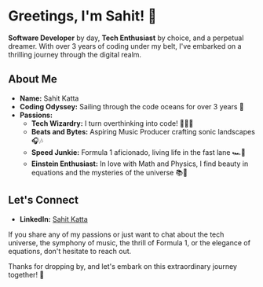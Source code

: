 # Greetings, I'm Sahit! 🚀

**Software Developer** by day, **Tech Enthusiast** by choice, and a perpetual dreamer. With over 3 years of coding under my belt, I've embarked on a thrilling journey through the digital realm.

## About Me

- **Name:** Sahit Katta
- **Coding Odyssey:** Sailing through the code oceans for over 3 years 🌊
- **Passions:**
  - **Tech Wizardry:** I turn overthinking into code! 🧠👨‍💻
  - **Beats and Bytes:** Aspiring Music Producer crafting sonic landscapes 🎧🎶
  - **Speed Junkie:** Formula 1 aficionado, living life in the fast lane 🏎️💨
  - **Einstein Enthusiast:** In love with Math and Physics, I find beauty in equations and the mysteries of the universe 📚🌌


## Let's Connect

- **LinkedIn:** [Sahit Katta](https://www.linkedin.com/in/sahitkatta/)


If you share any of my passions or just want to chat about the tech universe, the symphony of music, the thrill of Formula 1, or the elegance of equations, don't hesitate to reach out.

Thanks for dropping by, and let's embark on this extraordinary journey together! 🌟

